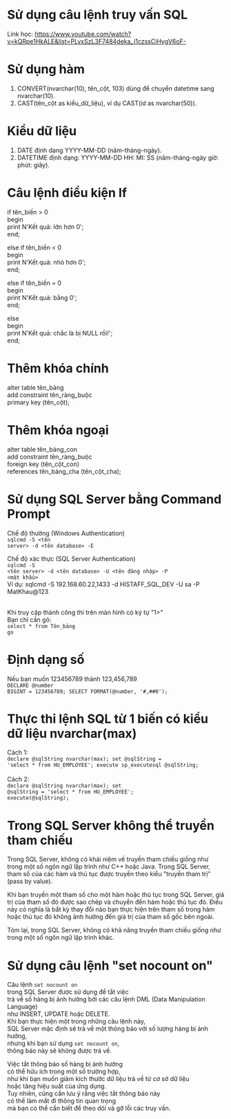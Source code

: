 # Sử dụng câu lệnh truy vấn SQL
Link học: https://www.youtube.com/watch?v=kQRpe1HkALE&list=PLyxSzL3F7484deka_j1czssCiHygV6oF-
# Sử dụng hàm
1. CONVERT(nvarchar(10), tên_cột, 103) dùng để chuyển datetime sang nvarchar(10).
2. CAST(tên_cột as kiểu_dữ_liệu), ví dụ CAST(id as nvarchar(50)).
# Kiểu dữ liệu
1. DATE định dạng YYYY-MM-DD (năm-tháng-ngày).
2. DATETIME định dạng: YYYY-MM-DD HH: MI: SS (năm-tháng-ngày giờ: phút: giây).
# Câu lệnh điều kiện If
if tên_biến > 0<br>
begin<br>
  print N'Kết quả: lớn hơn 0';<br>
end;<br>

else if tên_biến < 0<br>
begin<br>
  print N'Kết quả: nhỏ hơn 0';<br>
end;<br>

else if tên_biến = 0<br>
begin<br>
  print N'Kết quả: bằng 0';<br>
end;<br>

else<br>
begin<br>
  print N'Kết quả: chắc là bị NULL rồi!';<br>
end;
# Thêm khóa chính
alter table tên_bảng<br>
add constraint tên_ràng_buộc<br>
primary key (tên_cột);
# Thêm khóa ngoại
alter table tên_bảng_con<br>
add constraint tên_ràng_buộc<br>
foreign key (tên_cột_con)<br>
references tên_bảng_cha (tên_cột_cha);

# Sử dụng SQL Server bằng Command Prompt
Chế độ thường (Windows Authentication)<br>
<code>sqlcmd -S <tên server> -d <tên database> -E</code>
<br>

Chế độ xác thực (SQL Server Authentication)<br>
<code>sqlcmd -S <tên server> -d <tên database> -U <tên đăng nhập> -P <mật khẩu></code><br>
Ví dụ: sqlcmd -S 192.168.60.22,1433 -d HISTAFF_SQL_DEV -U sa -P MatKhau@123

<br>
Khi truy cập thành công thì trên màn hình có ký tự "1>"
<br>
Bạn chỉ cần gõ:<br>
<code>select * from Tên_bảng</code><br>
<code>go</code>

# Định dạng số
Nếu bạn muốn 123456789 thành 123,456,789<br>
<code>DECLARE @number BIGINT = 123456789;
SELECT FORMAT(@number, '#,##0');</code>

# Thực thi lệnh SQL từ 1 biến có kiểu dữ liệu nvarchar(max)
Cách 1:<br>
<code>declare @sqlString nvarchar(max);
set @sqlString = 'select * from HU_EMPLOYEE';
execute sp_executesql @sqlString;</code>
<br><br>
Cách 2: <br>
<code>declare @sqlString nvarchar(max);
set @sqlString = 'select * from HU_EMPLOYEE';
execute(@sqlString);</code>

# Trong SQL Server không thể truyền tham chiếu
Trong SQL Server, không có khái niệm về truyền tham chiếu giống như trong một số ngôn ngữ lập trình như C++ hoặc Java. Trong SQL Server, tham số của các hàm và thủ tục được truyền theo kiểu "truyền tham trị" (pass by value).<br>

Khi bạn truyền một tham số cho một hàm hoặc thủ tục trong SQL Server, giá trị của tham số đó được sao chép và chuyển đến hàm hoặc thủ tục đó. Điều này có nghĩa là bất kỳ thay đổi nào bạn thực hiện trên tham số trong hàm hoặc thủ tục đó không ảnh hưởng đến giá trị của tham số gốc bên ngoài.<br>

Tóm lại, trong SQL Server, không có khả năng truyền tham chiếu giống như trong một số ngôn ngữ lập trình khác.<br>

# Sử dụng câu lệnh "set nocount on"
Câu lệnh <code>set nocount on</code><br>
trong SQL Server được sử dụng để tắt việc<br>
trả về số hàng bị ảnh hưởng bởi các câu lệnh DML (Data Manipulation Language)<br>
như INSERT, UPDATE hoặc DELETE.<br>
Khi bạn thực hiện một trong những câu lệnh này,<br>
SQL Server mặc định sẽ trả về một thông báo với số lượng hàng bị ảnh hưởng,<br>
nhưng khi bạn sử dụng <code>set nocount on</code>,<br>
thông báo này sẽ không được trả về.<br>

Việc tắt thông báo số hàng bị ảnh hưởng<br>
có thể hữu ích trong một số trường hợp,<br>
như khi bạn muốn giảm kích thước dữ liệu trả về từ cơ sở dữ liệu<br>
hoặc tăng hiệu suất của ứng dụng.<br>
Tuy nhiên, cũng cần lưu ý rằng việc tắt thông báo này<br>
có thể làm mất đi thông tin quan trọng<br>
mà bạn có thể cần biết để theo dõi và gỡ lỗi các truy vấn.<br>
